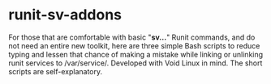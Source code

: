 # runit-sv-addons
For those that are comfortable with basic "**sv...**" Runit commands, and do not need an entire new toolkit, here are three simple Bash scripts to reduce typing and lessen that chance of making a mistake while linking or unlinking runit services to /var/service/.  Developed with Void Linux in mind.  The short scripts are self-explanatory.
